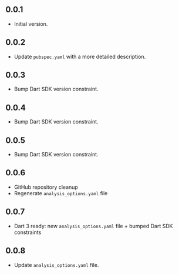 ## 0.0.1

- Initial version.

## 0.0.2

- Update `pubspec.yaml` with a more detailed description.

## 0.0.3

- Bump Dart SDK version constraint.

## 0.0.4

- Bump Dart SDK version constraint.

## 0.0.5

- Bump Dart SDK version constraint.

## 0.0.6

- GitHub repository cleanup
- Regenerate `analysis_options.yaml` file

## 0.0.7

- Dart 3 ready: new `analysis_options.yaml` file + bumped Dart SDK constraints

## 0.0.8

- Update `analysis_options.yaml` file.
